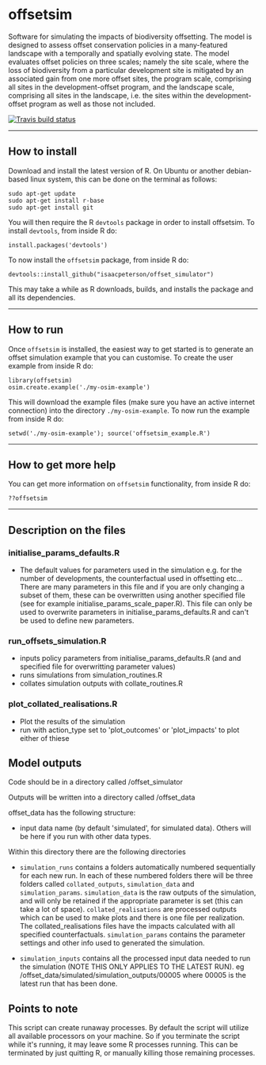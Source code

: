 # offsetsim

Software for simulating the impacts of biodiversity offsetting. The model is designed to assess offset conservation policies in a many-featured landscape with a temporally and spatially evolving state. The model evaluates offset policies on three scales; namely the site scale, where the loss of biodiversity from a particular development site is mitigated by an associated gain from one more offset sites, the program scale, comprising all sites in the development-offset program, and the landscape scale, comprising all sites in the landscape, i.e. the sites within the development-offset program as well as those not included. 

 [![Travis build status](https://travis-ci.org/isaacpeterson/offset_simulator.svg)](https://travis-ci.org/isaacpeterson/offset_simulator)

----------

## How to install

Download and install the latest version of R. On Ubuntu or another debian-based linux system, this can be done on the terminal as follows:

```
sudo apt-get update
sudo apt-get install r-base
sudo apt-get install git
```

You will then require the R `devtools` package in order to install offsetsim. To install `devtools`, from inside R do:
```
install.packages('devtools')
```
To now install the `offsetsim` package, from inside R do:
```
devtools::install_github("isaacpeterson/offset_simulator")
```
This may take a while as R downloads, builds, and installs the package and all its dependencies.

----------

## How to run

Once `offsetsim` is installed, the easiest way to get started is to generate an offset simulation example that you can customise. To create the user example from inside R do:
```
library(offsetsim)
osim.create.example('./my-osim-example')
```
This will download the example files (make sure you have an active internet connection) into the directory `./my-osim-example`. To now run the example from inside R do:
```
setwd('./my-osim-example'); source('offsetsim_example.R')
```

----------

## How to get more help

You can get more information on `offsetsim` functionality, from inside R do:
```
??offsetsim
```

----------


## Description on the files


### initialise_params_defaults.R

* The default values for parameters used in the simulation e.g. for the number of developments, the counterfactual used in offsetting etc... There are many parameters in this file and if you are only changing a subset of them, these can be overwritten using another specified file (see for example initialise_params_scale_paper.R). This file can only be used to overwrite parameters in initialise_params_defaults.R and can't be used to define new parameters.


### run_offsets_simulation.R

* inputs policy parameters from initialise_params_defaults.R (and and specified file for overwritting parameter values)
* runs simulations from simulation_routines.R
* collates simulation outputs with collate_routines.R


### plot_collated_realisations.R

* Plot the results of the simulation
* run with action_type set to 'plot_outcomes' or 'plot_impacts' to plot either of thiese


Model outputs
--------------

Code should be in a directory called <base dire>/offset_simulator

Outputs will be written into a directory called <base dire>/offset_data

offset_data has the following structure:

* input data name (by default 'simulated', for simulated data). Others will be here if you run with other data types.

Within this directory there are the following directories

- `simulation_runs` contains a folders automatically numbered sequentially for each new run. In each of these numbered folders there will be three folders called `collated_outputs`, `simulation_data` and `simulation_params`. `simulation_data` is the raw outputs of the simulation, and will only be retained if the appropriate parameter is set (this can take a lot of space). `collated_realisations` are processed outputs which can be used to make plots and there is one file per realization. The collated_realisations files have the impacts calculated with all specified counterfactuals. `simulation_params` contains the parameter settings and other info used to generated the simulation.

- `simulation_inputs` contains all the processed input data needed to run the simulation (NOTE THIS ONLY APPLIES TO THE LATEST RUN). eg <base dire>/offset_data/simulated/simulation_outputs/00005 where 00005 is the latest run that has been done.


Points to note
--------------
This script can create runaway processes. By default the script will utilize all available processors on your machine. So if you terminate the script while it's running, it may leave some R processes running. This can be terminated by just quitting R, or manually killing those remaining processes.
